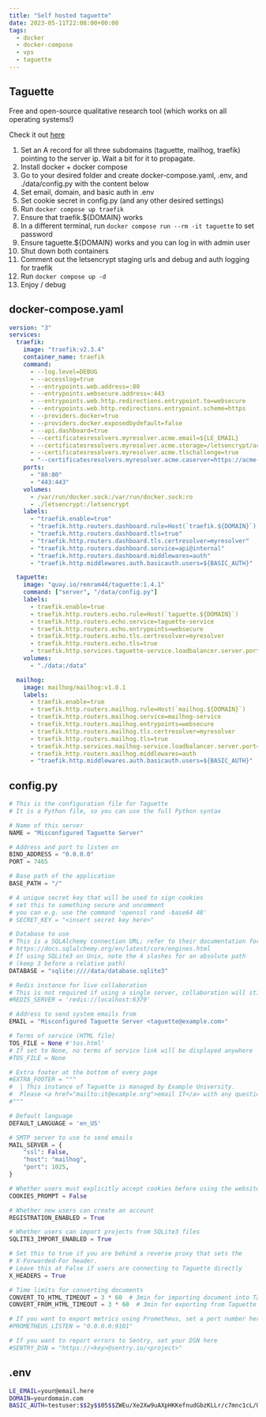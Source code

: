 ```yaml
---
title: "Self hosted taguette"
date: 2023-05-11T22:08:00+00:00
tags:
  - docker
  - docker-compose
  - vps
  - taguette
---
```


## Taguette

Free and open-source qualitative research tool (which works on all operating systems!)

Check it out [here](https://www.taguette.org)

1. Set an A record for all three subdomains (taguette, mailhog, traefik) pointing to the server ip. Wait a bit for it to propagate.
2. Install docker + docker compose
3. Go to your desired folder and create docker-compose.yaml, .env, and ./data/config.py with the content below
4. Set email, domain, and basic auth in .env
5. Set cookie secret in config.py (and any other desired settings)
6. Run `docker compose up traefik`
7. Ensure that traefik.${DOMAIN} works
8. In a different terminal, run `docker compose run --rm -it taguette` to set password
9. Ensure taguette.${DOMAIN} works and you can log in with admin user
10. Shut down both containers
11. Comment out the letsencrypt staging urls and debug and auth logging for traefik
12. Run `docker compose up -d`
13. Enjoy / debug

## docker-compose.yaml

```yaml
version: "3"
services:
  traefik:
    image: "traefik:v2.3.4"
    container_name: traefik
    command:
      - --log.level=DEBUG
      - --accesslog=true
      - --entrypoints.web.address=:80
      - --entrypoints.websecure.address=:443
      - --entrypoints.web.http.redirections.entrypoint.to=websecure
      - --entrypoints.web.http.redirections.entrypoint.scheme=https
      - --providers.docker=true
      - --providers.docker.exposedbydefault=false
      - --api.dashboard=true
      - --certificatesresolvers.myresolver.acme.email=${LE_EMAIL}
      - --certificatesresolvers.myresolver.acme.storage=/letsencrypt/acme.json
      - --certificatesresolvers.myresolver.acme.tlschallenge=true
      - "--certificatesresolvers.myresolver.acme.caserver=https://acme-staging-v02.api.letsencrypt.org/directory"
    ports:
      - "80:80"
      - "443:443"
    volumes:
      - /var/run/docker.sock:/var/run/docker.sock:ro
      - ./letsencrypt:/letsencrypt
    labels:
      - "traefik.enable=true"
      - "traefik.http.routers.dashboard.rule=Host(`traefik.${DOMAIN}`) && (PathPrefix(`/api`) || PathPrefix(`/dashboard`))"
      - "traefik.http.routers.dashboard.tls=true"
      - "traefik.http.routers.dashboard.tls.certresolver=myresolver"
      - "traefik.http.routers.dashboard.service=api@internal"
      - "traefik.http.routers.dashboard.middlewares=auth"
      - "traefik.http.middlewares.auth.basicauth.users=${BASIC_AUTH}"

  taguette:
    image: "quay.io/remram44/taguette:1.4.1"
    command: ["server", "/data/config.py"]
    labels:
      - traefik.enable=true
      - traefik.http.routers.echo.rule=Host(`taguette.${DOMAIN}`)
      - traefik.http.routers.echo.service=taguette-service
      - traefik.http.routers.echo.entrypoints=websecure
      - traefik.http.routers.echo.tls.certresolver=myresolver
      - traefik.http.routers.echo.tls=true
      - traefik.http.services.taguette-service.loadbalancer.server.port=7465
    volumes:
      - "./data:/data"

  mailhog:
    image: mailhog/mailhog:v1.0.1
    labels:
      - traefik.enable=true
      - traefik.http.routers.mailhog.rule=Host(`mailhog.${DOMAIN}`)
      - traefik.http.routers.mailhog.service=mailhog-service
      - traefik.http.routers.mailhog.entrypoints=websecure
      - traefik.http.routers.mailhog.tls.certresolver=myresolver
      - traefik.http.routers.mailhog.tls=true
      - traefik.http.services.mailhog-service.loadbalancer.server.port=8025
      - traefik.http.routers.mailhog.middlewares=auth
      - "traefik.http.middlewares.auth.basicauth.users=${BASIC_AUTH}"
```

## config.py

```python
# This is the configuration file for Taguette
# It is a Python file, so you can use the full Python syntax

# Name of this server
NAME = "Misconfigured Taguette Server"

# Address and port to listen on
BIND_ADDRESS = "0.0.0.0"
PORT = 7465

# Base path of the application
BASE_PATH = "/"

# A unique secret key that will be used to sign cookies
# set this to something secure and uncomment
# you can e.g. use the command 'openssl rand -base64 48'
# SECRET_KEY = "<insert secret key here>"

# Database to use
# This is a SQLAlchemy connection URL; refer to their documentation for info
# https://docs.sqlalchemy.org/en/latest/core/engines.html
# If using SQLite3 on Unix, note the 4 slashes for an absolute path
# (keep 3 before a relative path)
DATABASE = "sqlite:////data/database.sqlite3"

# Redis instance for live collaboration
# This is not required if using a single server, collaboration will still work
#REDIS_SERVER = 'redis://localhost:6379'

# Address to send system emails from
EMAIL = "Misconfigured Taguette Server <taguette@example.com>"

# Terms of service (HTML file)
TOS_FILE = None #'tos.html'
# If set to None, no terms of service link will be displayed anywhere
#TOS_FILE = None

# Extra footer at the bottom of every page
#EXTRA_FOOTER = """
#  | This instance of Taguette is managed by Example University.
#  Please <a href="mailto:it@example.org">email IT</a> with any questions.
#"""

# Default language
DEFAULT_LANGUAGE = 'en_US'

# SMTP server to use to send emails
MAIL_SERVER = {
    "ssl": False,
    "host": "mailhog",
    "port": 1025,
}

# Whether users must explicitly accept cookies before using the website
COOKIES_PROMPT = False

# Whether new users can create an account
REGISTRATION_ENABLED = True

# Whether users can import projects from SQLite3 files
SQLITE3_IMPORT_ENABLED = True

# Set this to true if you are behind a reverse proxy that sets the
# X-Forwarded-For header.
# Leave this at False if users are connecting to Taguette directly
X_HEADERS = True

# Time limits for converting documents
CONVERT_TO_HTML_TIMEOUT = 3 * 60  # 3min for importing document into Taguette
CONVERT_FROM_HTML_TIMEOUT = 3 * 60  # 3min for exporting from Taguette

# If you want to export metrics using Prometheus, set a port number here
#PROMETHEUS_LISTEN = "0.0.0.0:9101"

# If you want to report errors to Sentry, set your DSN here
#SENTRY_DSN = "https://<key>@sentry.io/<project>"
```

## .env

```bash
LE_EMAIL=your@email.here
DOMAIN=yourdomain.com
BASIC_AUTH=testuser:$$2y$$05$$ZWEu/Xe2Xw9uAXpHKKefnudGbzKLLr/c7mnc1cL/UYXTr/k/dotgq
```
